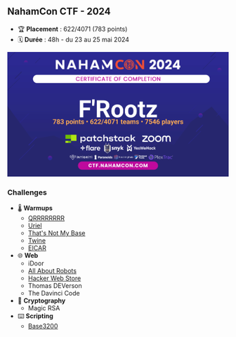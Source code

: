 
## NahamCon CTF - 2024

- 🏆 **Placement** : 622/4071 (783 points)
- 🗓️ **Durée** : 48h - du 23 au 25 mai 2024


![cert](nahamcon_cert.png)

### Challenges

- 🌡️ **Warmups**
    - [QRRRRRRRR](./Warmups/QRRRRRRRR/writeup.md)
    - [Uriel](./Warmups/Uriel/writeup.md)
    - [That's Not My Base](./Warmups/That's%20Not%20My%20Base/writeup.md)
    - [Twine](./Warmups/Twine/writeup.md)
    - [EICAR](./Warmups/EICAR/writeup.md)
- 🌐 **Web**
   - iDoor
   - [All About Robots](./Web/All%20About%20Robots/writeup.md)
   - [Hacker Web Store](./Web/Hacker%20Web%20Store/writeup.md)
   - Thomas DEVerson
   - The Davinci Code
- 🔐 **Cryptography**
   - Magic RSA
- ⌨️ **Scripting**
   - [Base3200](./Scripting/Base3200/writeup.md)

